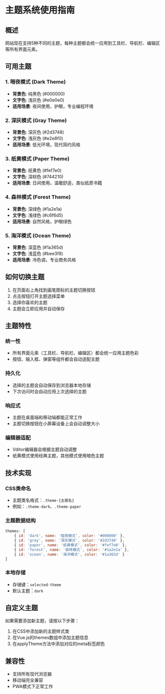 # 主题系统使用指南

## 概述

网站现在支持5种不同的主题，每种主题都会统一应用到工具栏、导航栏、编辑区等所有界面元素。

## 可用主题

### 1. 暗夜模式 (Dark Theme)
- **背景色**: 纯黑色 (#000000)
- **文字色**: 浅灰色 (#e0e0e0)
- **适用场景**: 夜间使用，护眼，专业编程环境

### 2. 深灰模式 (Gray Theme)
- **背景色**: 深灰色 (#2d3748)
- **文字色**: 浅灰色 (#e2e8f0)
- **适用场景**: 低光环境，现代简约风格

### 3. 纸黄模式 (Paper Theme)
- **背景色**: 纸黄色 (#fef7e0)
- **文字色**: 深棕色 (#744210)
- **适用场景**: 日间使用，温暖舒适，类似纸质书籍

### 4. 森林模式 (Forest Theme)
- **背景色**: 深绿色 (#1a2e1a)
- **文字色**: 浅绿色 (#c6f6d5)
- **适用场景**: 自然风格，护眼绿色

### 5. 海洋模式 (Ocean Theme)
- **背景色**: 深蓝色 (#1a365d)
- **文字色**: 浅蓝色 (#bee3f8)
- **适用场景**: 冷色调，专业商务风格

## 如何切换主题

1. 在页面右上角找到画笔图标的主题切换按钮
2. 点击按钮打开主题选择菜单
3. 选择你喜欢的主题
4. 主题会立即应用并自动保存

## 主题特性

### 统一性
- 所有界面元素（工具栏、导航栏、编辑区）都会统一应用主题色彩
- 按钮、输入框、弹窗等组件都会自动适配主题

### 持久化
- 选择的主题会自动保存到浏览器本地存储
- 下次访问时会自动应用上次选择的主题

### 响应式
- 主题在桌面端和移动端都能正常工作
- 主题切换按钮在小屏幕设备上会自动调整大小

### 编辑器适配
- Vditor编辑器会根据主题自动调整
- 纸黄模式使用经典主题，其他模式使用暗色主题

## 技术实现

### CSS类命名
- 主题类名格式：`.theme-{主题名}`
- 例如：`.theme-dark`、`.theme-paper`

### 主题数据结构
```javascript
themes: [
    { id: 'dark', name: '暗夜模式', color: '#000000' },
    { id: 'gray', name: '深灰模式', color: '#2d3748' },
    { id: 'paper', name: '纸黄模式', color: '#fef7e0' },
    { id: 'forest', name: '森林模式', color: '#1a2e1a' },
    { id: 'ocean', name: '海洋模式', color: '#1a365d' }
]
```

### 本地存储
- 存储键：`selected-theme`
- 默认主题：`dark`

## 自定义主题

如果需要添加新主题，请按以下步骤：

1. 在CSS中添加新的主题样式类
2. 在Vue.js的themes数组中添加主题信息
3. 在applyTheme方法中添加对应的meta标签颜色

## 兼容性

- 支持所有现代浏览器
- 移动端完全兼容
- PWA模式下正常工作
